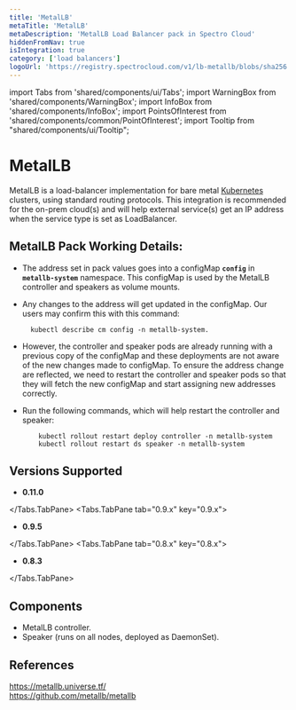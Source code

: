 ```yaml
---
title: 'MetalLB'
metaTitle: 'MetalLB'
metaDescription: 'MetalLB Load Balancer pack in Spectro Cloud'
hiddenFromNav: true
isIntegration: true
category: ['load balancers']
logoUrl: 'https://registry.spectrocloud.com/v1/lb-metallb/blobs/sha256:3d09a1eab856a03d5b821062dcd1da624256e8f1e2ede404d88cb088d3adb945?type=image/png'
---
```


import Tabs from 'shared/components/ui/Tabs';
import WarningBox from 'shared/components/WarningBox';
import InfoBox from 'shared/components/InfoBox';
import PointsOfInterest from 'shared/components/common/PointOfInterest';
import Tooltip from "shared/components/ui/Tooltip";


# MetalLB

MetalLB is a load-balancer implementation for bare metal [Kubernetes](https://kubernetes.io/) clusters, using standard routing protocols. This integration is recommended for the on-prem cloud(s) and will help external service(s) get an IP address when the service type is set as LoadBalancer.

## MetalLB Pack Working Details:

* The address set in pack values goes into a configMap **`config`** in **`metallb-system`** namespace. This configMap is used by the MetalLB controller and speakers as volume mounts.

* Any changes to the address will get updated in the configMap. Our users may confirm this with this command:
		
		kubectl describe cm config -n metallb-system. 

* However, the controller and speaker pods are already running with a previous copy of the configMap and these deployments are not aware of the new changes made to configMap. To ensure the address change are reflected, we need to restart the controller and speaker pods so that they will fetch the new configMap and start assigning new addresses correctly.

* Run the following commands, which will help restart the controller and speaker:

		  kubectl rollout restart deploy controller -n metallb-system
		  kubectl rollout restart ds speaker -n metallb-system

## Versions Supported

<Tabs>
<Tabs.TabPane tab="0.11.x" key="0.11.x">

* **0.11.0**

</Tabs.TabPane>
<Tabs.TabPane tab="0.9.x" key="0.9.x">

* **0.9.5** 

</Tabs.TabPane>
<Tabs.TabPane tab="0.8.x" key="0.8.x">

  * **0.8.3**

</Tabs.TabPane>
</Tabs>

## Components

* MetalLB controller.
* Speaker (runs on all nodes, deployed as DaemonSet).

## References

https://metallb.universe.tf/ <br />
https://github.com/metallb/metallb
